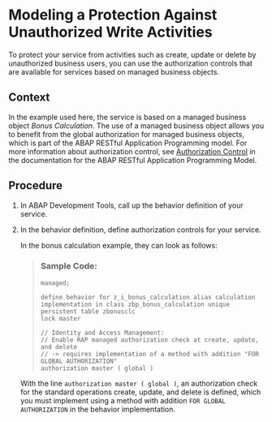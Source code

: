 <!-- copy05b8556deb3c42089828f0a6f8e23e10 -->

# Modeling a Protection Against Unauthorized Write Activities

To protect your service from activities such as create, update or delete by unauthorized business users, you can use the authorization controls that are available for services based on managed business objects.



<a name="copy05b8556deb3c42089828f0a6f8e23e10__context_wbn_z1n_plb"/>

## Context

In the example used here, the service is based on a managed business object *Bonus Calculation*. The use of a managed business object allows you to benefit from the global authorization for managed business objects, which is part of the ABAP RESTful Application Programming model. For more information about authorization control, see [Authorization Control](https://help.sap.com/viewer/923180ddb98240829d935862025004d6/Cloud/en-US/375a8124b22948688ac1c55297868d06.html) in the documentation for the ABAP RESTful Application Programming Model.



## Procedure

1.  In ABAP Development Tools, call up the behavior definition of your service.

2.  In the behavior definition, define authorization controls for your service.

    In the bonus calculation example, they can look as follows:

    > ### Sample Code:  
    > ```lang-abap
    > managed;
    > 
    > define behavior for z_i_bonus_calculation alias calculation
    > implementation in class zbp_bonus_calculation unique
    > persistent table zbonusclc
    > lock master
    > 
    > // Identity and Access Management:
    > // Enable RAP managed authorization check at create, update, and delete
    > // -> requires implementation of a method with addition "FOR GLOBAL AUTHORIZATION"
    > authorization master ( global )
    > 
    > ```

    With the line `authorization master ( global )`, an authorization check for the standard operations create, update, and delete is defined, which you must implement using a method with addition `FOR GLOBAL AUTHORIZATION` in the behavior implementation.


